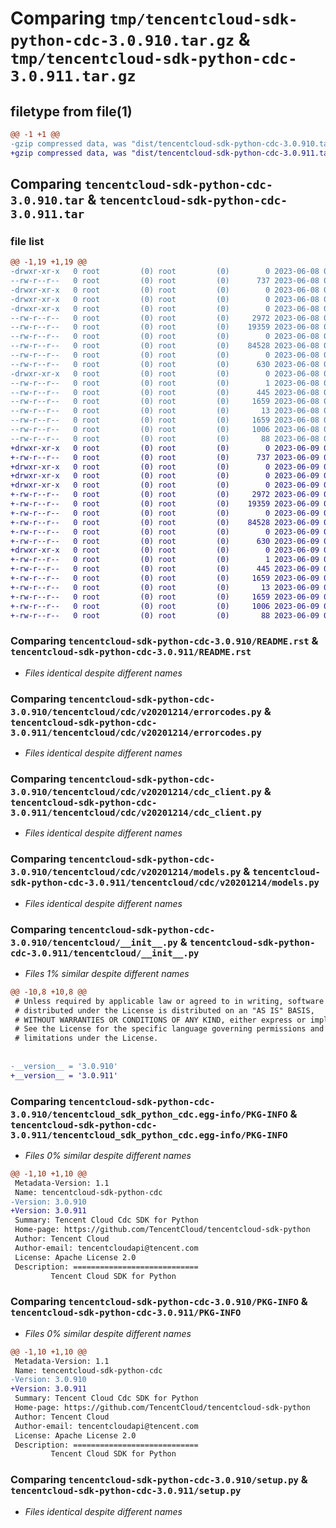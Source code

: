 # Comparing `tmp/tencentcloud-sdk-python-cdc-3.0.910.tar.gz` & `tmp/tencentcloud-sdk-python-cdc-3.0.911.tar.gz`

## filetype from file(1)

```diff
@@ -1 +1 @@
-gzip compressed data, was "dist/tencentcloud-sdk-python-cdc-3.0.910.tar", last modified: Thu Jun  8 09:05:02 2023, max compression
+gzip compressed data, was "dist/tencentcloud-sdk-python-cdc-3.0.911.tar", last modified: Fri Jun  9 02:14:14 2023, max compression
```

## Comparing `tencentcloud-sdk-python-cdc-3.0.910.tar` & `tencentcloud-sdk-python-cdc-3.0.911.tar`

### file list

```diff
@@ -1,19 +1,19 @@
-drwxr-xr-x   0 root         (0) root         (0)        0 2023-06-08 09:05:02.000000 tencentcloud-sdk-python-cdc-3.0.910/
--rw-r--r--   0 root         (0) root         (0)      737 2023-06-08 09:05:02.000000 tencentcloud-sdk-python-cdc-3.0.910/README.rst
-drwxr-xr-x   0 root         (0) root         (0)        0 2023-06-08 09:05:02.000000 tencentcloud-sdk-python-cdc-3.0.910/tencentcloud/
-drwxr-xr-x   0 root         (0) root         (0)        0 2023-06-08 09:05:02.000000 tencentcloud-sdk-python-cdc-3.0.910/tencentcloud/cdc/
-drwxr-xr-x   0 root         (0) root         (0)        0 2023-06-08 09:05:02.000000 tencentcloud-sdk-python-cdc-3.0.910/tencentcloud/cdc/v20201214/
--rw-r--r--   0 root         (0) root         (0)     2972 2023-06-08 09:05:02.000000 tencentcloud-sdk-python-cdc-3.0.910/tencentcloud/cdc/v20201214/errorcodes.py
--rw-r--r--   0 root         (0) root         (0)    19359 2023-06-08 09:05:02.000000 tencentcloud-sdk-python-cdc-3.0.910/tencentcloud/cdc/v20201214/cdc_client.py
--rw-r--r--   0 root         (0) root         (0)        0 2023-06-08 09:05:02.000000 tencentcloud-sdk-python-cdc-3.0.910/tencentcloud/cdc/v20201214/__init__.py
--rw-r--r--   0 root         (0) root         (0)    84528 2023-06-08 09:05:02.000000 tencentcloud-sdk-python-cdc-3.0.910/tencentcloud/cdc/v20201214/models.py
--rw-r--r--   0 root         (0) root         (0)        0 2023-06-08 09:05:02.000000 tencentcloud-sdk-python-cdc-3.0.910/tencentcloud/cdc/__init__.py
--rw-r--r--   0 root         (0) root         (0)      630 2023-06-08 09:05:02.000000 tencentcloud-sdk-python-cdc-3.0.910/tencentcloud/__init__.py
-drwxr-xr-x   0 root         (0) root         (0)        0 2023-06-08 09:05:02.000000 tencentcloud-sdk-python-cdc-3.0.910/tencentcloud_sdk_python_cdc.egg-info/
--rw-r--r--   0 root         (0) root         (0)        1 2023-06-08 09:05:02.000000 tencentcloud-sdk-python-cdc-3.0.910/tencentcloud_sdk_python_cdc.egg-info/dependency_links.txt
--rw-r--r--   0 root         (0) root         (0)      445 2023-06-08 09:05:02.000000 tencentcloud-sdk-python-cdc-3.0.910/tencentcloud_sdk_python_cdc.egg-info/SOURCES.txt
--rw-r--r--   0 root         (0) root         (0)     1659 2023-06-08 09:05:02.000000 tencentcloud-sdk-python-cdc-3.0.910/tencentcloud_sdk_python_cdc.egg-info/PKG-INFO
--rw-r--r--   0 root         (0) root         (0)       13 2023-06-08 09:05:02.000000 tencentcloud-sdk-python-cdc-3.0.910/tencentcloud_sdk_python_cdc.egg-info/top_level.txt
--rw-r--r--   0 root         (0) root         (0)     1659 2023-06-08 09:05:02.000000 tencentcloud-sdk-python-cdc-3.0.910/PKG-INFO
--rw-r--r--   0 root         (0) root         (0)     1006 2023-06-08 09:05:02.000000 tencentcloud-sdk-python-cdc-3.0.910/setup.py
--rw-r--r--   0 root         (0) root         (0)       88 2023-06-08 09:05:02.000000 tencentcloud-sdk-python-cdc-3.0.910/setup.cfg
+drwxr-xr-x   0 root         (0) root         (0)        0 2023-06-09 02:14:14.000000 tencentcloud-sdk-python-cdc-3.0.911/
+-rw-r--r--   0 root         (0) root         (0)      737 2023-06-09 02:14:14.000000 tencentcloud-sdk-python-cdc-3.0.911/README.rst
+drwxr-xr-x   0 root         (0) root         (0)        0 2023-06-09 02:14:14.000000 tencentcloud-sdk-python-cdc-3.0.911/tencentcloud/
+drwxr-xr-x   0 root         (0) root         (0)        0 2023-06-09 02:14:14.000000 tencentcloud-sdk-python-cdc-3.0.911/tencentcloud/cdc/
+drwxr-xr-x   0 root         (0) root         (0)        0 2023-06-09 02:14:14.000000 tencentcloud-sdk-python-cdc-3.0.911/tencentcloud/cdc/v20201214/
+-rw-r--r--   0 root         (0) root         (0)     2972 2023-06-09 02:14:14.000000 tencentcloud-sdk-python-cdc-3.0.911/tencentcloud/cdc/v20201214/errorcodes.py
+-rw-r--r--   0 root         (0) root         (0)    19359 2023-06-09 02:14:14.000000 tencentcloud-sdk-python-cdc-3.0.911/tencentcloud/cdc/v20201214/cdc_client.py
+-rw-r--r--   0 root         (0) root         (0)        0 2023-06-09 02:14:14.000000 tencentcloud-sdk-python-cdc-3.0.911/tencentcloud/cdc/v20201214/__init__.py
+-rw-r--r--   0 root         (0) root         (0)    84528 2023-06-09 02:14:14.000000 tencentcloud-sdk-python-cdc-3.0.911/tencentcloud/cdc/v20201214/models.py
+-rw-r--r--   0 root         (0) root         (0)        0 2023-06-09 02:14:14.000000 tencentcloud-sdk-python-cdc-3.0.911/tencentcloud/cdc/__init__.py
+-rw-r--r--   0 root         (0) root         (0)      630 2023-06-09 02:14:14.000000 tencentcloud-sdk-python-cdc-3.0.911/tencentcloud/__init__.py
+drwxr-xr-x   0 root         (0) root         (0)        0 2023-06-09 02:14:14.000000 tencentcloud-sdk-python-cdc-3.0.911/tencentcloud_sdk_python_cdc.egg-info/
+-rw-r--r--   0 root         (0) root         (0)        1 2023-06-09 02:14:14.000000 tencentcloud-sdk-python-cdc-3.0.911/tencentcloud_sdk_python_cdc.egg-info/dependency_links.txt
+-rw-r--r--   0 root         (0) root         (0)      445 2023-06-09 02:14:14.000000 tencentcloud-sdk-python-cdc-3.0.911/tencentcloud_sdk_python_cdc.egg-info/SOURCES.txt
+-rw-r--r--   0 root         (0) root         (0)     1659 2023-06-09 02:14:14.000000 tencentcloud-sdk-python-cdc-3.0.911/tencentcloud_sdk_python_cdc.egg-info/PKG-INFO
+-rw-r--r--   0 root         (0) root         (0)       13 2023-06-09 02:14:14.000000 tencentcloud-sdk-python-cdc-3.0.911/tencentcloud_sdk_python_cdc.egg-info/top_level.txt
+-rw-r--r--   0 root         (0) root         (0)     1659 2023-06-09 02:14:14.000000 tencentcloud-sdk-python-cdc-3.0.911/PKG-INFO
+-rw-r--r--   0 root         (0) root         (0)     1006 2023-06-09 02:14:14.000000 tencentcloud-sdk-python-cdc-3.0.911/setup.py
+-rw-r--r--   0 root         (0) root         (0)       88 2023-06-09 02:14:14.000000 tencentcloud-sdk-python-cdc-3.0.911/setup.cfg
```

### Comparing `tencentcloud-sdk-python-cdc-3.0.910/README.rst` & `tencentcloud-sdk-python-cdc-3.0.911/README.rst`

 * *Files identical despite different names*

### Comparing `tencentcloud-sdk-python-cdc-3.0.910/tencentcloud/cdc/v20201214/errorcodes.py` & `tencentcloud-sdk-python-cdc-3.0.911/tencentcloud/cdc/v20201214/errorcodes.py`

 * *Files identical despite different names*

### Comparing `tencentcloud-sdk-python-cdc-3.0.910/tencentcloud/cdc/v20201214/cdc_client.py` & `tencentcloud-sdk-python-cdc-3.0.911/tencentcloud/cdc/v20201214/cdc_client.py`

 * *Files identical despite different names*

### Comparing `tencentcloud-sdk-python-cdc-3.0.910/tencentcloud/cdc/v20201214/models.py` & `tencentcloud-sdk-python-cdc-3.0.911/tencentcloud/cdc/v20201214/models.py`

 * *Files identical despite different names*

### Comparing `tencentcloud-sdk-python-cdc-3.0.910/tencentcloud/__init__.py` & `tencentcloud-sdk-python-cdc-3.0.911/tencentcloud/__init__.py`

 * *Files 1% similar despite different names*

```diff
@@ -10,8 +10,8 @@
 # Unless required by applicable law or agreed to in writing, software
 # distributed under the License is distributed on an "AS IS" BASIS,
 # WITHOUT WARRANTIES OR CONDITIONS OF ANY KIND, either express or implied.
 # See the License for the specific language governing permissions and
 # limitations under the License.
 
 
-__version__ = '3.0.910'
+__version__ = '3.0.911'
```

### Comparing `tencentcloud-sdk-python-cdc-3.0.910/tencentcloud_sdk_python_cdc.egg-info/PKG-INFO` & `tencentcloud-sdk-python-cdc-3.0.911/tencentcloud_sdk_python_cdc.egg-info/PKG-INFO`

 * *Files 0% similar despite different names*

```diff
@@ -1,10 +1,10 @@
 Metadata-Version: 1.1
 Name: tencentcloud-sdk-python-cdc
-Version: 3.0.910
+Version: 3.0.911
 Summary: Tencent Cloud Cdc SDK for Python
 Home-page: https://github.com/TencentCloud/tencentcloud-sdk-python
 Author: Tencent Cloud
 Author-email: tencentcloudapi@tencent.com
 License: Apache License 2.0
 Description: ============================
         Tencent Cloud SDK for Python
```

### Comparing `tencentcloud-sdk-python-cdc-3.0.910/PKG-INFO` & `tencentcloud-sdk-python-cdc-3.0.911/PKG-INFO`

 * *Files 0% similar despite different names*

```diff
@@ -1,10 +1,10 @@
 Metadata-Version: 1.1
 Name: tencentcloud-sdk-python-cdc
-Version: 3.0.910
+Version: 3.0.911
 Summary: Tencent Cloud Cdc SDK for Python
 Home-page: https://github.com/TencentCloud/tencentcloud-sdk-python
 Author: Tencent Cloud
 Author-email: tencentcloudapi@tencent.com
 License: Apache License 2.0
 Description: ============================
         Tencent Cloud SDK for Python
```

### Comparing `tencentcloud-sdk-python-cdc-3.0.910/setup.py` & `tencentcloud-sdk-python-cdc-3.0.911/setup.py`

 * *Files identical despite different names*

